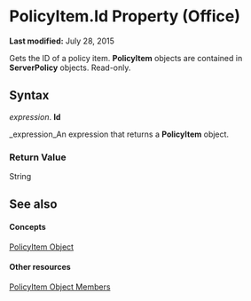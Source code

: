 
# PolicyItem.Id Property (Office)

 **Last modified:** July 28, 2015

Gets the ID of a policy item.  **PolicyItem** objects are contained in **ServerPolicy** objects. Read-only.

## Syntax

 _expression_. **Id**

 _expression_An expression that returns a  **PolicyItem** object.


### Return Value

String


## See also


#### Concepts


 [PolicyItem Object](aced7bdc-8ef7-2621-f188-f3c1d44ab6dc.md)
#### Other resources


 [PolicyItem Object Members](a2e43e08-64bb-f052-78a2-0618e2df46fc.md)
